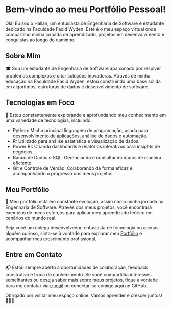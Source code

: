 # Bem-vindo ao meu Portfólio Pessoal!

Olá! Eu sou o Hallan, um entusiasta de Engenharia de Software e estudante dedicado na Faculdade Facid Wyden. Este é o meu espaço virtual onde compartilho minha jornada de aprendizado, projetos em desenvolvimento e conquistas ao longo do caminho.

## Sobre Mim

🎓 Sou um estudante de Engenharia de Software apaixonado por resolver problemas complexos e criar soluções inovadoras. Através de minha educação na Faculdade Facid Wyden, estou construindo uma base sólida em algoritmos, estruturas de dados e desenvolvimento de software.

## Tecnologias em Foco

🚀 Estou constantemente explorando e aprofundando meu conhecimento em uma variedade de tecnologias, incluindo:

- Python: Minha principal linguagem de programação, usada para desenvolvimento de aplicações, análise de dados e automação.
- R: Utilizado para análise estatística e visualização de dados.
- Power BI: Criando dashboards e relatórios interativos para insights de negócios.
- Banco de Dados e SQL: Gerenciando e consultando dados de maneira eficiente.
- Git e Controle de Versão: Colaborando de forma eficaz e acompanhando o progresso dos meus projetos.

## Meu Portfólio

📁 Meu portfólio está em constante evolução, assim como minha jornada na Engenharia de Software. Através dos meus projetos, você encontrará exemplos de meus esforços para aplicar meu aprendizado teórico em cenários do mundo real.

Seja você um colega desenvolvedor, entusiasta de tecnologia ou apenas alguém curioso, sinta-se à vontade para explorar meu [Portfólio](https://github.com/hallanbrito/PortifolioPessoal) e acompanhar meu crescimento profissional.

## Entre em Contato

📬 Estou sempre aberto a oportunidades de colaboração, feedback construtivo e troca de conhecimento. Se você compartilha interesses semelhantes ou deseja saber mais sobre meus projetos, fique à vontade para me contatar via [e-mail](hallanbrito@gmail.com) ou conectar-se comigo aqui no GitHub.

Obrigado por visitar meu espaço online. Vamos aprender e crescer juntos! 🌱👨‍💻

